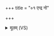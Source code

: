 +++
title = "०१ एन्द्र नो"

+++
<details><summary>मूलम् (VS)</summary>

एन्द्र॑ नो गधि प्रि॒यः स॑त्रा॒जिदगो॑ह्यः। गि॒रिर्न वि॒श्वत॑स्पृ॒थुः पति॑र्दि॒वः ॥
</details>